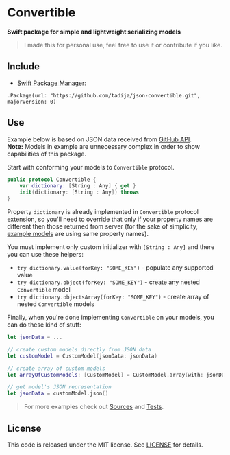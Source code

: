 # Convertible

**Swift package for simple and lightweight serializing models**

> I made this for personal use, feel free to use it or contribute if you like.

## Include

- [Swift Package Manager](https://swift.org/package-manager/):

```
.Package(url: "https://github.com/tadija/json-convertible.git", majorVersion: 0)
```

## Use

Example below is based on JSON data received from [GitHub API](https://developer.github.com/v3/).  
**Note:** Models in example are unnecessary complex in order to show capabilities of this package.

Start with conforming your models to `Convertible` protocol.  

```swift
public protocol Convertible {
    var dictionary: [String : Any] { get }
    init(dictionary: [String : Any]) throws
}
```


Property `dictionary` is already implemented in `Convertible` protocol extension, so you'll need to override that only if your property names are different then those returned from server (for the sake of simplicity, [example models](Tests/ConvertibleTests/Models.swift) are using same property names).

You must implement only custom initializer with `[String : Any]` and there you can use these helpers:

- `try dictionary.value(forKey: "SOME_KEY")` - populate any supported value
- `try dictionary.object(forKey: "SOME_KEY")` - create any nested `Convertible` model
- `try dictionary.objectsArray(forKey: "SOME_KEY")` - create array of nested `Convertible` models

Finally, when you're done implementing `Convertible` on your models, you can do these kind of stuff:

```swift
let jsonData = ...

// create custom models directly from JSON data
let customModel = CustomModel(jsonData: jsonData)

// create array of custom models
let arrayOfCustomModels: [CustomModel] = CustomModel.array(with: jsonData)

// get model's JSON representation
let jsonData = customModel.json()
```

> For more examples check out [Sources](Sources) and [Tests](Tests).

## License
This code is released under the MIT license. See [LICENSE](LICENSE) for details.
